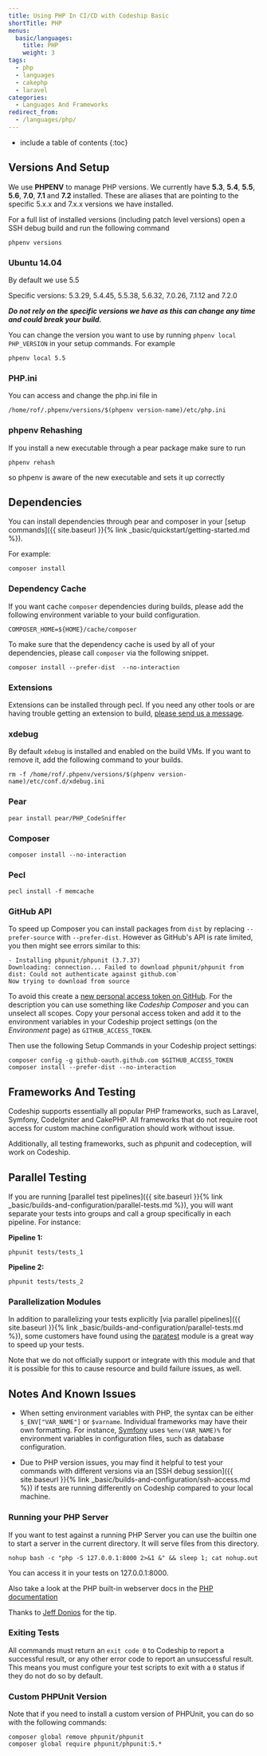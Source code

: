 ```yaml
---
title: Using PHP In CI/CD with Codeship Basic
shortTitle: PHP
menus:
  basic/languages:
    title: PHP
    weight: 3
tags:
  - php
  - languages
  - cakephp
  - laravel
categories:
  - Languages And Frameworks
redirect_from:
  - /languages/php/
---
```


* include a table of contents
{:toc}

## Versions And Setup

We use **PHPENV** to manage PHP versions. We currently have **5.3**, **5.4**, **5.5**, **5.6**, **7.0**, **7.1** and **7.2** installed.
These are aliases that are pointing to the specific 5.x.x and 7.x.x versions we have installed.

For a full list of installed versions (including patch level versions) open a SSH debug build and run the following command

```shell
phpenv versions
```

### Ubuntu 14.04
By default we use 5.5

Specific versions: 5.3.29, 5.4.45, 5.5.38, 5.6.32, 7.0.26, 7.1.12 and 7.2.0

***Do not rely on the specific versions we have as this can change any time and could break your build.***

You can change the version you want to use by running `phpenv local PHP_VERSION` in your setup commands.
For example

```shell
phpenv local 5.5
```

### PHP.ini

You can access and change the php.ini file in

```shell
/home/rof/.phpenv/versions/$(phpenv version-name)/etc/php.ini
```

### phpenv Rehashing

If you install a new executable through a pear package make sure to run

```shell
phpenv rehash
```

so phpenv is aware of the new executable and sets it up correctly

## Dependencies

You can install dependencies through pear and composer in your [setup commands]({{ site.baseurl }}{% link _basic/quickstart/getting-started.md %}).

For example:

```shell
composer install
```

### Dependency Cache

If you want cache `composer` dependencies during builds, please add the following environment variable to your build configuration.

```shell
COMPOSER_HOME=${HOME}/cache/composer
```

To make sure that the dependency cache is used by all of your dependencies, please call `composer` via the following snippet.

```shell
composer install --prefer-dist  --no-interaction
```

### Extensions

Extensions can be installed through pecl. If you need any other tools or are having trouble getting an extension to build, [please send us a message](https://helpdesk.codeship.com).

### xdebug

By default `xdebug` is installed and enabled on the build VMs. If you want to remove it, add the following command to your builds.

```shell
rm -f /home/rof/.phpenv/versions/$(phpenv version-name)/etc/conf.d/xdebug.ini
```

### Pear

```shell
pear install pear/PHP_CodeSniffer
```

### Composer

```shell
composer install --no-interaction
```

### Pecl

```shell
pecl install -f memcache
```

### GitHub API

To speed up Composer you can install packages from `dist` by replacing `--prefer-source` with `--prefer-dist`. However as GitHub's API is rate limited, you then might see errors similar to this:

```shell
- Installing phpunit/phpunit (3.7.37)
Downloading: connection... Failed to download phpunit/phpunit from dist: Could not authenticate against github.com`
Now trying to download from source
```

To avoid this create a [new personal access token on GitHub](https://github.com/settings/tokens/new). For the description you can use something like _Codeship Composer_ and you can unselect all scopes. Copy your personal access token and add it to the environment variables in your Codeship project settings (on the _Environment_ page) as `GITHUB_ACCESS_TOKEN`.

Then use the following Setup Commands in your Codeship project settings:

```shell
composer config -g github-oauth.github.com $GITHUB_ACCESS_TOKEN
composer install --prefer-dist --no-interaction
```

## Frameworks And Testing

Codeship supports essentially all popular PHP frameworks, such as Laravel, Symfony, CodeIgniter and CakePHP. All frameworks that do not require root access for custom machine configuration should work without issue.

Additionally, all testing frameworks, such as phpunit and codeception, will work on Codeship.

## Parallel Testing

If you are running [parallel test pipelines]({{ site.baseurl }}{% link _basic/builds-and-configuration/parallel-tests.md %}), you will want separate your tests into groups and call a group specifically in each pipeline. For instance:

**Pipeline 1:**
```shell
phpunit tests/tests_1
```

**Pipeline 2:**
```shell
phpunit tests/tests_2
```

### Parallelization Modules

In addition to parallelizing your tests explicitly [via parallel pipelines]({{ site.baseurl }}{% link _basic/builds-and-configuration/parallel-tests.md %}), some customers have found using the [paratest](https://github.com/brianium/paratest) module is a great way to speed up your tests.

Note that we do not officially support or integrate with this module and that it is possible for this to cause resource and build failure issues, as well.

## Notes And Known Issues

- When setting environment variables with PHP, the syntax can be either `$_ENV["VAR_NAME"]` or `$varname`. Individual frameworks may have their own formatting. For instance, [Symfony](https://symfony.com/doc/current/index.html) uses `%env(VAR_NAME)%` for environment variables in configuration files, such as database configuration.

- Due to PHP version issues, you may find it helpful to test your commands with different versions via an [SSH debug session]({{ site.baseurl }}{% link _basic/builds-and-configuration/ssh-access.md %}) if tests are running differently on Codeship compared to your local machine.

### Running your PHP Server

If you want to test against a running PHP Server you can use the builtin one to
start a server in the current directory. It will serve files from this directory.

```shell
nohup bash -c "php -S 127.0.0.1:8000 2>&1 &" && sleep 1; cat nohup.out
```

You can access it in your tests on 127.0.0.1:8000.

Also take a look at the PHP built-in webserver docs in the
[PHP documentation](https://secure.php.net/manual/en/features.commandline.webserver.php)

Thanks to [Jeff Donios](https://github.com/doniosjm) for the tip.

### Exiting Tests

All commands must return an `exit code 0` to Codeship to report a successful result, or any other error code to report an unsuccessful result. This means you must configure your test scripts to exit with a `0` status if they do not do so by default.

### Custom PHPUnit Version

Note that if you need to install a custom version of PHPUnit, you can do so with the following commands:

```shell
composer global remove phpunit/phpunit
composer global require phpunit/phpunit:5.*
```
